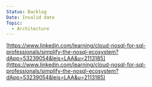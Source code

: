 ```yaml
---
Status: Backlog
Date: Invalid date
Topic:
  - Architecture
---
```

[https://www.linkedin.com/learning/cloud-nosql-for-sql-professionals/simplify-the-nosql-ecosystem?dApp=53239054&leis=LAA&u=2113185](https://www.linkedin.com/learning/cloud-nosql-for-sql-professionals/simplify-the-nosql-ecosystem?dApp=53239054&leis=LAA&u=2113185)